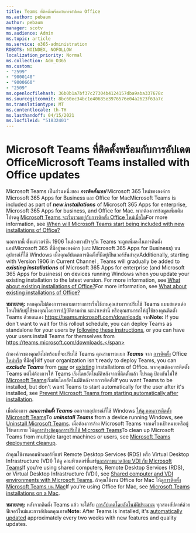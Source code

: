 ```yaml
---
title: Teams ที่ติดตั้งพร้อมกับการอัปเดต Office
ms.author: pebaum
author: pebaum
manager: scotv
ms.audience: Admin
ms.topic: article
ms.service: o365-administration
ROBOTS: NOINDEX, NOFOLLOW
localization_priority: Normal
ms.collection: Adm_O365
ms.custom:
- "2599"
- "9000140"
- "9000660"
- "2509"
ms.openlocfilehash: 36b0b1a7bf37c27304b4124157dba9aba337678c
ms.sourcegitcommit: 8bc60ec34bc1e40685e3976576e04a2623f63a7c
ms.translationtype: MT
ms.contentlocale: th-TH
ms.lasthandoff: 04/15/2021
ms.locfileid: "51832401"
---
```

# <a name="microsoft-teams-installed-with-office-updates"></a><span data-ttu-id="9dc59-102">Microsoft Teams ที่ติดตั้งพร้อมกับการอัปเดต Office</span><span class="sxs-lookup"><span data-stu-id="9dc59-102">Microsoft Teams installed with Office updates</span></span>

<span data-ttu-id="9dc59-103">Microsoft Teams เป็นส่วนหนึ่งของ ***การติดตั้งแอป*** Microsoft 365 ใหม่ขององค์กร Microsoft 365 Apps for Business และ Office for Mac</span><span class="sxs-lookup"><span data-stu-id="9dc59-103">Microsoft Teams is included as part of ***new installations*** of Microsoft 365 Apps for enterprise, Microsoft 365 Apps for business, and Office for Mac.</span></span> <span data-ttu-id="9dc59-104">หากต้องการข้อมูลเพิ่มเติม โปรดดู [Microsoft Teams จะเริ่มรวมอยู่กับการติดตั้ง Office ใหม่เมื่อใด](https://docs.microsoft.com/deployoffice/teams-install#when-will-microsoft-teams-start-being-included-with-new-installations-of-microsoft-365-apps)</span><span class="sxs-lookup"><span data-stu-id="9dc59-104">For more information, see [When will Microsoft Teams start being included with new installations of Office?](https://docs.microsoft.com/deployoffice/teams-install#when-will-microsoft-teams-start-being-included-with-new-installations-of-microsoft-365-apps)</span></span>

<span data-ttu-id="9dc59-105">นอกจากนี้ ตั้งแต่เวอร์ชัน 1906 ในช่องทางปัจจุบัน Teams จะถูกเพิ่มลงในการติดตั้งแอปMicrosoft 365 ที่มีอยู่ขององค์กร (และ Microsoft 365 Apps for Business) บนอุปกรณ์ที่ใช้ Windows เมื่อคุณอัปเดตการติดตั้งที่มีอยู่เป็นเวอร์ชันล่าสุด</span><span class="sxs-lookup"><span data-stu-id="9dc59-105">Additionally, starting with Version 1906 in Current Channel , Teams will gradually be added to ***existing installations*** of Microsoft 365 Apps for enterprise (and Microsoft 365 Apps for business) on devices running Windows when you update your existing installation to the latest version.</span></span> <span data-ttu-id="9dc59-106">For more information, see [What about existing installations of Office?](https://docs.microsoft.com/deployoffice/teams-install#what-about-existing-installations-of-microsoft-365-apps)</span><span class="sxs-lookup"><span data-stu-id="9dc59-106">For more information, see [What about existing installations of Office?](https://docs.microsoft.com/deployoffice/teams-install#what-about-existing-installations-of-microsoft-365-apps)</span></span>

<span data-ttu-id="9dc59-107">**หมายเหตุ:** หากคุณไม่ต้องการรอตามตารางการเริ่มใช้งานคุณสามารถปรับใช้ Teams แบบสแตนด์อโลนให้กับผู้ใช้ของคุณโดยการปฏิบัติตามคําแ [](https://docs.microsoft.com/MicrosoftTeams/msi-deployment)นะนําเหล่านี้ หรือคุณสามารถให้ผู้ใช้ของคุณติดตั้ง Teams ด้วยตนเอง https://teams.microsoft.com/downloads จาก</span><span class="sxs-lookup"><span data-stu-id="9dc59-107">**Note:** If you don't want to wait for this rollout schedule, you can deploy Teams as standalone for your users by [following these instructions](https://docs.microsoft.com/MicrosoftTeams/msi-deployment), or you can have your users install Teams for themselves from https://teams.microsoft.com/downloads.</span></span>

<span data-ttu-id="9dc59-108">ถ้าองค์กรของคุณยังไม่พร้อมที่จะปรับใช้ Teams คุณสามารถแยก ***Teams*** จาก [การติดตั้ง](https://docs.microsoft.com/deployoffice/teams-install#how-to-exclude-microsoft-teams-from-new-installations-of-microsoft-365-apps) Office [ใหม่หรือ](https://docs.microsoft.com/deployoffice/teams-install#use-group-policy-to-control-the-installation-of-microsoft-teams) ที่มีอยู่ได้</span><span class="sxs-lookup"><span data-stu-id="9dc59-108">If your organization isn't ready to deploy Teams, you can ***exclude Teams*** from [new](https://docs.microsoft.com/deployoffice/teams-install#how-to-exclude-microsoft-teams-from-new-installations-of-microsoft-365-apps) or [existing](https://docs.microsoft.com/deployoffice/teams-install#use-group-policy-to-control-the-installation-of-microsoft-teams) installations of Office.</span></span> <span data-ttu-id="9dc59-109">หากคุณต้องการติดตั้ง Teams แต่ไม่ต้องการให้ Teams เริ่มโดยอัตโนมัติหลังจากที่ติดตั้งแล้ว โปรดดู ป้องกันไม่ให้ [Microsoft Teams](https://docs.microsoft.com/deployoffice/teams-install#use-group-policy-to-prevent-microsoft-teams-from-starting-automatically-after-installation)เริ่มต้นโดยอัตโนมัติหลังจากการติดตั้ง</span><span class="sxs-lookup"><span data-stu-id="9dc59-109">If you want Teams to be installed, but don't want Teams to start automatically for the user after it's installed, see [Prevent Microsoft Teams from starting automatically after installation](https://docs.microsoft.com/deployoffice/teams-install#use-group-policy-to-prevent-microsoft-teams-from-starting-automatically-after-installation).</span></span>

<span data-ttu-id="9dc59-110">เมื่อต้องการ ***ถอนการติดตั้ง Teams*** ออกจากอุปกรณ์ที่ใช้ Windows [ให้ดู ถอนการติดตั้ง Microsoft Teams](https://support.office.com/article/uninstall-microsoft-teams-3b159754-3c26-4952-abe7-57d27f5f4c81)</span><span class="sxs-lookup"><span data-stu-id="9dc59-110">To ***uninstall Teams*** from a device running Windows, see [Uninstall Microsoft Teams](https://support.office.com/article/uninstall-microsoft-teams-3b159754-3c26-4952-abe7-57d27f5f4c81).</span></span> <span data-ttu-id="9dc59-111">เมื่อต้องการล้าง Microsoft Teams จากเครื่องเป้าหมายหรือผู้ใช้หลายราย ให้ดู[การล้างข้อมูลการปรับใช้ Microsoft Teams](https://docs.microsoft.com/microsoftteams/scripts/powershell-script-teams-deployment-clean-up)</span><span class="sxs-lookup"><span data-stu-id="9dc59-111">To clean up Microsoft Teams from multiple target machines or users, see [Microsoft Teams deployment cleanup](https://docs.microsoft.com/microsoftteams/scripts/powershell-script-teams-deployment-clean-up).</span></span>

<span data-ttu-id="9dc59-112">ถ้าคุณใช้งานคอมพิวเตอร์ที่แชร์ Remote Desktop Services (RDS) หรือ Virtual Desktop Infrastructure (VDI) ให้ดู คอมพิวเตอร์ที่แชร์[และสภาพแวดล้อม VDI กับ Microsoft Teams](https://docs.microsoft.com/deployoffice/teams-install#shared-computer-and-vdi-environments-with-microsoft-teams)</span><span class="sxs-lookup"><span data-stu-id="9dc59-112">If you're using shared computers, Remote Desktop Services (RDS), or Virtual Desktop Infrastructure (VDI), see [Shared computer and VDI environments with Microsoft Teams](https://docs.microsoft.com/deployoffice/teams-install#shared-computer-and-vdi-environments-with-microsoft-teams).</span></span> <span data-ttu-id="9dc59-113">ถ้าคุณใช้งาน Office for Mac ให้ดู[การติดตั้ง Microsoft Teams บน Mac](https://docs.microsoft.com/deployoffice/teams-install#microsoft-teams-installations-on-a-mac)</span><span class="sxs-lookup"><span data-stu-id="9dc59-113">If you're using Office for Mac, see [Microsoft Teams installations on a Mac](https://docs.microsoft.com/deployoffice/teams-install#microsoft-teams-installations-on-a-mac).</span></span>

<span data-ttu-id="9dc59-114">**หมายเหตุ:** หลังจากติดตั้ง Teams แล้ว จะได้รับ [การอัปเดตโดยอัตโนมัติประมาณ](https://docs.microsoft.com/deployoffice/teams-install#feature-and-quality-updates-for-microsoft-teams) ทุกสองสัปดาห์ด้วยฟีเจอร์ใหม่และการอัปเดตคุณภาพ</span><span class="sxs-lookup"><span data-stu-id="9dc59-114">**Note:** After Teams is installed, it's [automatically updated](https://docs.microsoft.com/deployoffice/teams-install#feature-and-quality-updates-for-microsoft-teams) approximately every two weeks with new features and quality updates.</span></span> 
